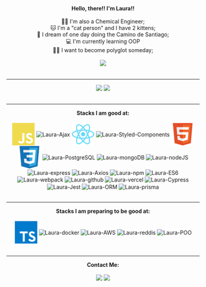 <div align="center"><b>Hello, there!! I'm Laura!! </b></div>
<br />
<div align="center" >
    <span>
            👩‍🔬 I'm also a Chemical Engineer;<br /> 
            🐱 I'm a "cat person" and I have 2 kittens;<br />        
            🎯 I dream of one day doing the Camino de Santiago;<br />            
            💻 I'm currently learning OOP <br />         
            💁‍♀️ I want to become polyglot someday; <br />       
    </span> 
    <br />
    <img  src="https://user-images.githubusercontent.com/92411912/176787964-febb9755-358f-444d-be0e-27fddd9ca993.gif"/>
</div>
<br />

----
<div align="center">
    <img width="50%" src="https://github-readme-stats.vercel.app/api?username=snowslaura&show_icons=true&theme=dracula&include_all_commits=true&count_private=true"/>
    <img width="50%" src="https://github-readme-stats.vercel.app/api/top-langs/?username=snowslaura&layout=compact&langs_count=7&theme=dracula"/>
</div>
<br />

---
<div align="center"><b>Stacks I am good at:</b></div>
<div style="display: inline_block" align="center"><br>
    <img align="center" alt="Laura-Js" height="60" src="https://raw.githubusercontent.com/devicons/devicon/master/icons/javascript/javascript-plain.svg">
    <img align="center" alt="Laura-Ajax" height="50" src="https://upload.wikimedia.org/wikipedia/commons/thumb/a/a1/AJAX_logo_by_gengns.svg/1280px-AJAX_logo_by_gengns.svg.png"> 
    <img align="center" alt="Laura-React" height="60" src="https://raw.githubusercontent.com/devicons/devicon/master/icons/react/react-original.svg">
    <img align="center" alt="Laura-Styled-Components" height="60" src="https://styled-components.com/atom.png">   
    <img align="center" alt="Laura-HTML" height="60" src="https://raw.githubusercontent.com/devicons/devicon/master/icons/html5/html5-original.svg">
    <img align="center" alt="Laura-CSS" height="60" src="https://raw.githubusercontent.com/devicons/devicon/master/icons/css3/css3-original.svg">
    <img  align="center" alt="Laura-PostgreSQL" height="60" src="https://cdn.jsdelivr.net/gh/devicons/devicon/icons/postgresql/postgresql-plain-wordmark.svg" />
    <img  align="center" alt="Laura-mongoDB" height="60" src="https://cdn.jsdelivr.net/gh/devicons/devicon/icons/mongodb/mongodb-plain-wordmark.svg" />
    <img  align="center" alt="Laura-nodeJS" height="60" src="https://cdn.jsdelivr.net/gh/devicons/devicon/icons/nodejs/nodejs-plain-wordmark.svg" />
    <img  align="center" alt="Laura-express" style="color:FFF" height="60" src="https://cdn.jsdelivr.net/gh/devicons/devicon/icons/express/express-original-wordmark.svg" />
    <img align="center" alt="Laura-Axios" height="60" src="https://miro.medium.com/max/700/1*NuPc-wv4AqMor-L34WKwjg.png">  
    <img  align="center" alt="Laura-npm" height="60" src="https://cdn.jsdelivr.net/gh/devicons/devicon/icons/npm/npm-original-wordmark.svg" />
    <img align="center" alt="Laura-ES6"  height="60" src="https://live.staticflickr.com/7306/16407404782_8b9c57eab3_w.jpg">
    <img align="center" alt="Laura-webpack"  height="60"src="https://cdn.jsdelivr.net/gh/devicons/devicon/icons/webpack/webpack-original.svg">
    <img align="center" alt="Laura-github"  height="60" src="https://cdn.jsdelivr.net/gh/devicons/devicon/icons/git/git-plain-wordmark.svg">
    <img align="center" alt="Laura-vercel"  height="60" src="https://logowik.com/content/uploads/images/t_vercel1868.jpg">
      <img align="center" alt="Laura-Cypress" height="50" src="https://miro.medium.com/max/806/1*NvPgYjeU1dR4cDlYOBsszA.png">
    <img align="center" alt="Laura-Jest" height="50" src="https://pbs.twimg.com/profile_images/821713465245102080/mMtKIMax_400x400.jpg">
    <img align="center" alt="Laura-ORM"  height="60" src="https://warunipalangoda.files.wordpress.com/2019/04/orm.png">
    <img align="center" alt="Laura-prisma" height="50" src="https://miro.medium.com/max/700/1*MdTvC66EwOO3_fzjJmW3tA.png"> 
    
</div>
<br />

----
<div align="center"><b>Stacks I am preparing to be good at:</b></div>
<div style="display: inline_block" align="center" ><br>
    <img align="center" alt="Laura-Ts" height="60" src="https://raw.githubusercontent.com/devicons/devicon/master/icons/typescript/typescript-plain.svg">
    <img align="center" alt="Laura-docker" height="60" src="https://cdn.jsdelivr.net/gh/devicons/devicon/icons/docker/docker-original.svg">
    <img align="center" alt="Laura-AWS" height="60" src="https://cdn.jsdelivr.net/gh/devicons/devicon/icons/amazonwebservices/amazonwebservices-plain-wordmark.svg">
    <img align="center" alt="Laura-reddis"  height="60" src="https://cdn.jsdelivr.net/gh/devicons/devicon/icons/redis/redis-plain-wordmark.svg">
    <img align="center" alt="Laura-POO"  height="60" src="https://miro.medium.com/max/300/0*goJuBKoyL-zZX4RB.png">    
</div> 
<br />

---
<div align="center" ><b>Contact Me:</b></div>
<br />
<div align="center">    
    <a href = "mailto:lauracmneves@gmail.com"><img  height="40" src="https://img.shields.io/badge/-Gmail-%23333?style=for-the-badge&logo=gmail&logoColor=white" target="_blank"></a>
    <a href="https://www.linkedin.com/in/lauracmneves/" target="_blank"><img  height="40" src="https://img.shields.io/badge/-LinkedIn-%230077B5?style=for-the-badge&logo=linkedin&logoColor=white" target="_blank"></a> 
</div>

